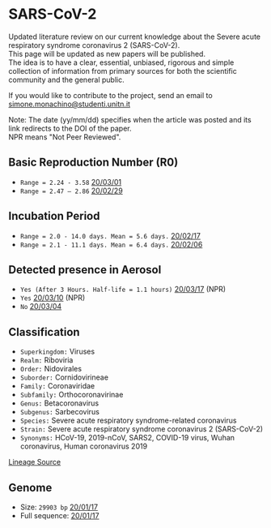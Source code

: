 # SARS-CoV-2
Updated literature review on our current knowledge about the Severe acute respiratory syndrome coronavirus 2 (SARS-CoV-2).<br>
This page will be updated as new papers will be published.<br>
The idea is to have a clear, essential, unbiased, rigorous and simple collection of information from primary sources for both the scientific community and the general public.

If you would like to contribute to the project, send an email to <simone.monachino@studenti.unitn.it>

Note: The date (yy/mm/dd) specifies when the article was posted and its link redirects to the DOI of the paper.<br>
NPR means "Not Peer Reviewed".

## Basic Reproduction Number (R0)
- ``Range = 2.24 - 3.58`` [20/03/01](https://doi.org/10.1016/j.ijid.2020.01.050)
- ``Range = 2.47 – 2.86`` [20/02/29](https://doi.org/10.1016/S0140-6736(20)30260-9)

## Incubation Period
- ``Range = 2.0 - 14.0 days. Mean = 5.6 days.`` [20/02/17](https://doi.org/10.3390/jcm9020538)
- ``Range = 2.1 - 11.1 days. Mean = 6.4 days.`` [20/02/06](https://doi.org/10.2807/1560-7917.ES.2020.25.5.2000062)

## Detected presence in Aerosol
- ``Yes (After 3 Hours. Half-life = 1.1 hours)`` [20/03/17](https://doi.org/10.1101/2020.03.09.20033217) (NPR)
- ``Yes`` [20/03/10](https://doi.org/10.1101/2020.03.08.982637) (NPR)
- ``No`` [20/03/04](https://doi.org/10.1001/jama.2020.3227)

## Classification
- ``Superkingdom:`` Viruses
- ``Realm:`` Riboviria
- ``Order:`` Nidovirales
- ``Suborder:`` Cornidovirineae
- ``Family:`` Coronaviridae
- ``Subfamily:`` Orthocoronavirinae
- ``Genus:`` Betacoronavirus
- ``Subgenus:`` Sarbecovirus
- ``Species:`` Severe acute respiratory syndrome-related coronavirus
- ``Strain:``	Severe acute respiratory syndrome coronavirus 2 (SARS-CoV-2)
- ``Synonyms:`` HCoV-19, 2019-nCoV, SARS2, COVID-19 virus, Wuhan coronavirus, Human coronavirus 2019

[Lineage Source](https://www.ncbi.nlm.nih.gov/Taxonomy/Browser/wwwtax.cgi?id=2697049)

## Genome
- Size: ``29903 bp`` [20/01/17](https://www.ncbi.nlm.nih.gov/nuccore/MN908947)
- Full sequence: [20/01/17](https://www.ncbi.nlm.nih.gov/nuccore/MN908947.3?report=fasta)



